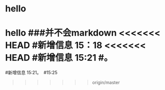 ﻿# hello
hello
###并不会markdown
<<<<<<< HEAD
#新增信息 15：18
<<<<<<< HEAD
#新增信息 15:21
#。
=======
#新增信息 15:21。 
#15:25
>>>>>>> origin/master

